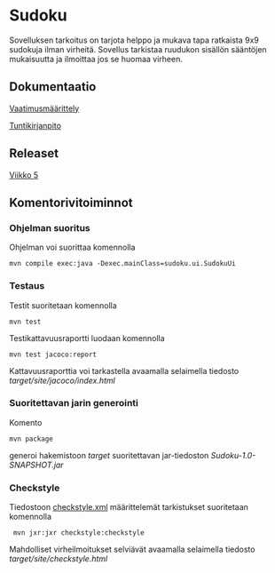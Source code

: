 # Sudoku

Sovelluksen tarkoitus on tarjota helppo ja mukava tapa ratkaista 9x9 sudokuja ilman virheitä. Sovellus tarkistaa ruudukon sisällön sääntöjen mukaisuutta ja ilmoittaa jos se huomaa virheen.

## Dokumentaatio

[Vaatimusmäärittely](https://github.com/Sieluton/ot-harjoitustyo/blob/master/Sudoku/dokumentaatio/vaatimusmaarittely.md)

[Tuntikirjanpito](https://github.com/Sieluton/ot-harjoitustyo/blob/master/Sudoku/dokumentaatio/tuntikirjanpito.md)


## Releaset

[Viikko 5](https://github.com/Sieluton/ot-harjoitustyo/releases/tag/viikko5)

## Komentorivitoiminnot

### Ohjelman suoritus

Ohjelman voi suorittaa komennolla

```
mvn compile exec:java -Dexec.mainClass=sudoku.ui.SudokuUi
```

### Testaus

Testit suoritetaan komennolla

```
mvn test
```

Testikattavuusraportti luodaan komennolla

```
mvn test jacoco:report
```

Kattavuusraporttia voi tarkastella avaamalla selaimella tiedosto _target/site/jacoco/index.html_

### Suoritettavan jarin generointi

Komento

```
mvn package
```

generoi hakemistoon _target_ suoritettavan jar-tiedoston _Sudoku-1.0-SNAPSHOT.jar_

### Checkstyle

Tiedostoon [checkstyle.xml](https://github.com/mluukkai/OtmTodoApp/blob/master/checkstyle.xml) määrittelemät tarkistukset suoritetaan komennolla

```
 mvn jxr:jxr checkstyle:checkstyle
```

Mahdolliset virheilmoitukset selviävät avaamalla selaimella tiedosto _target/site/checkstyle.html_